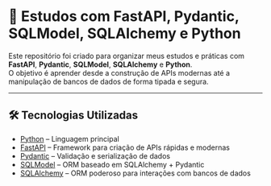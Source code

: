 # 🚀 Estudos com FastAPI, Pydantic, SQLModel, SQLAlchemy e Python

Este repositório foi criado para organizar meus estudos e práticas com **FastAPI**, **Pydantic**, **SQLModel**, **SQLAlchemy** e **Python**.  
O objetivo é aprender desde a construção de APIs modernas até a manipulação de bancos de dados de forma tipada e segura.

---

## 🛠️ Tecnologias Utilizadas

- [Python](https://www.python.org/) – Linguagem principal
- [FastAPI](https://fastapi.tiangolo.com/) – Framework para criação de APIs rápidas e modernas
- [Pydantic](https://docs.pydantic.dev/) – Validação e serialização de dados
- [SQLModel](https://sqlmodel.tiangolo.com/) – ORM baseado em SQLAlchemy + Pydantic
- [SQLAlchemy](https://www.sqlalchemy.org/) – ORM poderoso para interações com bancos de dados
